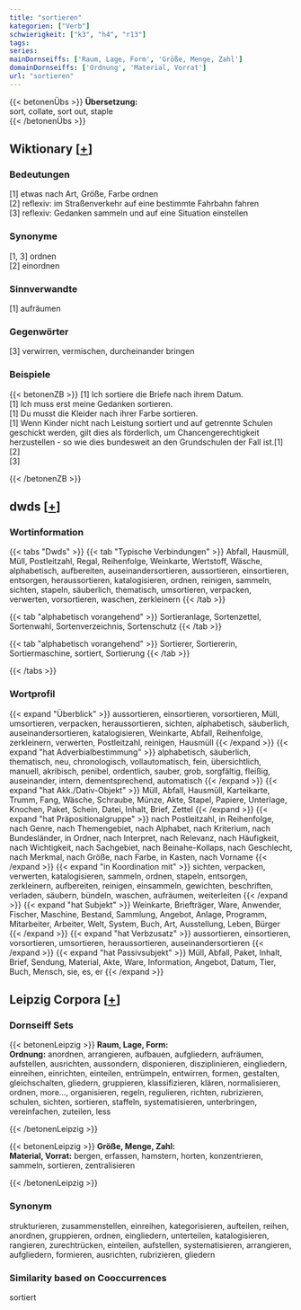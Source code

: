 ```yaml
---
title: "sortieren"
kategorien: ["Verb"]
schwierigkeit: ["k3", "h4", "r13"]
tags:
series:
mainDornseiffs: ['Raum, Lage, Form', 'Größe, Menge, Zahl']
domainDornseiffs: ['Ordnung', 'Material, Vorrat']
url: "sortieren"
---
```


{{< betonenÜbs >}}
**Übersetzung:**  
sort, collate, sort out, staple  
{{< /betonenÜbs >}}

## Wiktionary [[+](https://de.wiktionary.org/wiki/sortieren)]

### Bedeutungen
[1]  etwas nach Art, Größe, Farbe ordnen  
[2] reflexiv: im Straßenverkehr auf eine bestimmte Fahrbahn fahren  
[3] reflexiv: Gedanken sammeln und auf eine Situation einstellen  

### Synonyme
[1, 3] ordnen  
[2] einordnen  

### Sinnverwandte
[1] aufräumen  

### Gegenwörter
[3] verwirren, vermischen, durcheinander bringen  

### Beispiele
{{< betonenZB >}}
[1] Ich sortiere die Briefe nach ihrem Datum.  
[1] Ich muss erst meine Gedanken sortieren.  
[1] Du musst die Kleider nach ihrer Farbe sortieren.  
[1] Wenn Kinder nicht nach Leistung sortiert und auf getrennte Schulen geschickt werden, gilt dies als förderlich, um Chancengerechtigkeit herzustellen - so wie dies bundesweit an den Grundschulen der Fall ist.[1]  
[2]  
[3]  

{{< /betonenZB >}}


## dwds [[+](https://www.dwds.de/wb/sortieren)]

### Wortinformation
{{< tabs "Dwds" >}}
{{< tab "Typische Verbindungen" >}}
Abfall, Hausmüll, Müll, Postleitzahl, Regal, Reihenfolge, Weinkarte, Wertstoff, Wäsche, alphabetisch, aufbereiten, auseinandersortieren, aussortieren, einsortieren, entsorgen, heraussortieren, katalogisieren, ordnen, reinigen, sammeln, sichten, stapeln, säuberlich, thematisch, umsortieren, verpacken, verwerten, vorsortieren, waschen, zerkleinern
{{< /tab >}}

{{< tab "alphabetisch vorangehend" >}}
Sortieranlage, Sortenzettel, Sortenwahl, Sortenverzeichnis, Sortenschutz
{{< /tab >}}

{{< tab "alphabetisch vorangehend" >}}
Sortierer, Sortiererin, Sortiermaschine, sortiert, Sortierung
{{< /tab >}}

{{< /tabs >}}

### Wortprofil
{{< expand "Überblick" >}} aussortieren, einsortieren, vorsortieren, Müll, umsortieren, verpacken, heraussortieren, sichten, alphabetisch, säuberlich, auseinandersortieren, katalogisieren, Weinkarte, Abfall, Reihenfolge, zerkleinern, verwerten, Postleitzahl, reinigen, Hausmüll {{< /expand >}}
{{< expand "hat Adverbialbestimmung" >}} alphabetisch, säuberlich, thematisch, neu, chronologisch, vollautomatisch, fein, übersichtlich, manuell, akribisch, penibel, ordentlich, sauber, grob, sorgfältig, fleißig, auseinander, intern, dementsprechend, automatisch {{< /expand >}}
{{< expand "hat Akk./Dativ-Objekt" >}} Müll, Abfall, Hausmüll, Karteikarte, Trumm, Fang, Wäsche, Schraube, Münze, Akte, Stapel, Papiere, Unterlage, Knochen, Paket, Schein, Datei, Inhalt, Brief, Zettel {{< /expand >}}
{{< expand "hat Präpositionalgruppe" >}} nach Postleitzahl, in Reihenfolge, nach Genre, nach Themengebiet, nach Alphabet, nach Kriterium, nach Bundesländer, in Ordner, nach Interpret, nach Relevanz, nach Häufigkeit, nach Wichtigkeit, nach Sachgebiet, nach Beinahe-Kollaps, nach Geschlecht, nach Merkmal, nach Größe, nach Farbe, in Kasten, nach Vorname {{< /expand >}}
{{< expand "in Koordination mit" >}} sichten, verpacken, verwerten, katalogisieren, sammeln, ordnen, stapeln, entsorgen, zerkleinern, aufbereiten, reinigen, einsammeln, gewichten, beschriften, verladen, säubern, bündeln, waschen, aufräumen, weiterleiten {{< /expand >}}
{{< expand "hat Subjekt" >}} Weinkarte, Briefträger, Ware, Anwender, Fischer, Maschine, Bestand, Sammlung, Angebot, Anlage, Programm, Mitarbeiter, Arbeiter, Welt, System, Buch, Art, Ausstellung, Leben, Bürger {{< /expand >}}
{{< expand "hat Verbzusatz" >}} aussortieren, einsortieren, vorsortieren, umsortieren, heraussortieren, auseinandersortieren {{< /expand >}}
{{< expand "hat Passivsubjekt" >}} Müll, Abfall, Paket, Inhalt, Brief, Sendung, Material, Akte, Ware, Information, Angebot, Datum, Tier, Buch, Mensch, sie, es, er {{< /expand >}}

## Leipzig Corpora [[+](https://corpora.uni-leipzig.de/en/res?word=sortieren&corpusId=deu_newscrawl-public_2018)]

### Dornseiff Sets
{{< betonenLeipzig >}}
**Raum, Lage, Form:**  
**Ordnung:** anordnen, arrangieren, aufbauen, aufgliedern, aufräumen, aufstellen, ausrichten, aussondern, disponieren, disziplinieren, eingliedern, einreihen, einrichten, einteilen, entrümpeln, entwirren, formen, gestalten, gleichschalten, gliedern, gruppieren, klassifizieren, klären, normalisieren, ordnen, more..., organisieren, regeln, regulieren, richten, rubrizieren, schulen, sichten, sortieren, staffeln, systematisieren, unterbringen, vereinfachen, zuteilen, less  

{{< /betonenLeipzig >}}


{{< betonenLeipzig >}}
**Größe, Menge, Zahl:**  
**Material, Vorrat:** bergen, erfassen, hamstern, horten, konzentrieren, sammeln, sortieren, zentralisieren  

{{< /betonenLeipzig >}}

### Synonym
strukturieren, zusammenstellen, einreihen, kategorisieren, aufteilen, reihen, anordnen, gruppieren, ordnen, eingliedern, unterteilen, katalogisieren, rangieren, zurechtrücken, einteilen, aufstellen, systematisieren, arrangieren, aufgliedern, formieren, ausrichten, rubrizieren, gliedern


### Similarity based on Cooccurrences
sortiert

